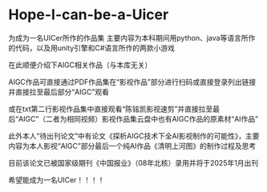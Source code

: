 # Hope-I-can-be-a-Uicer
为成为一名UICer所作的作品集
主要内容为本科期间用python、java等语言所作的代码，以及用unity引擎和C#语言所作的两款小游戏



在此顺便介绍下AIGC相关作品（与本库无关）

AIGC作品可直接通过PDF作品集在“影视作品”部分进行扫码或直接登录列出链接并直接拉至最后部分“AIGC”观看

或在txt第二行影视作品集中直接观看“陈铭凯影视速剪”并直接拉至最后“AIGC”（二者为相同视频）影视作品集云盘中也有AIGC作品的原素材“AI作品”

此外本人“待出刊论文”中有论文《探析AIGC技术下全AI影视制作的可能性》，主要内容为本人影视“AIGC”部分最后一个纯AI作品《清明上河图》的制作过程及思考

目前该论文已被国家级期刊《中国报业》（08年北核）录用并将于2025年1月出刊

希望能成为一名UICer！！！！
